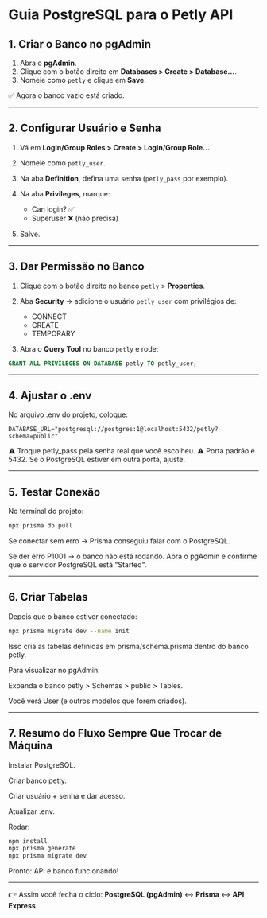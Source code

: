 # Guia PostgreSQL para o Petly API

## 1. Criar o Banco no pgAdmin

1. Abra o **pgAdmin**.  
2. Clique com o botão direito em **Databases > Create > Database...**.  
3. Nomeie como `petly` e clique em **Save**.  

✅ Agora o banco vazio está criado.

---

## 2. Configurar Usuário e Senha

1. Vá em **Login/Group Roles > Create > Login/Group Role...**.  
2. Nomeie como `petly_user`.  
3. Na aba **Definition**, defina uma senha (`petly_pass` por exemplo).  
4. Na aba **Privileges**, marque:  
   - Can login? ✅  
   - Superuser ❌ (não precisa)  

5. Salve.

---

## 3. Dar Permissão no Banco

1. Clique com o botão direito no banco `petly` > **Properties**.  
2. Aba **Security** → adicione o usuário `petly_user` com privilégios de:  
   - CONNECT  
   - CREATE  
   - TEMPORARY  

3. Abra o **Query Tool** no banco `petly` e rode:

```sql
GRANT ALL PRIVILEGES ON DATABASE petly TO petly_user;
```

---

## 4. Ajustar o .env

No arquivo .env do projeto, coloque:

```DATABASE_URL="postgresql://postgres:1@localhost:5432/petly?schema=public"```

⚠️ Troque petly_pass pela senha real que você escolheu.
⚠️ Porta padrão é 5432. Se o PostgreSQL estiver em outra porta, ajuste.

---

## 5. Testar Conexão

No terminal do projeto:

```bash
npx prisma db pull
```

Se conectar sem erro → Prisma conseguiu falar com o PostgreSQL.

Se der erro P1001 → o banco não está rodando. Abra o pgAdmin e confirme que o servidor PostgreSQL está "Started".

---

## 6. Criar Tabelas

Depois que o banco estiver conectado:

```bash
npx prisma migrate dev --name init
```

Isso cria as tabelas definidas em prisma/schema.prisma dentro do banco petly.

Para visualizar no pgAdmin:

Expanda o banco petly > Schemas > public > Tables.

Você verá User (e outros modelos que forem criados).

---

## 7. Resumo do Fluxo Sempre Que Trocar de Máquina

Instalar PostgreSQL.

Criar banco petly.

Criar usuário + senha e dar acesso.

Atualizar .env.

Rodar:

```bash
npm install
npx prisma generate
npx prisma migrate dev
```

Pronto: API e banco funcionando!

---

👉 Assim você fecha o ciclo: **PostgreSQL (pgAdmin)** ↔ **Prisma** ↔ **API Express**.